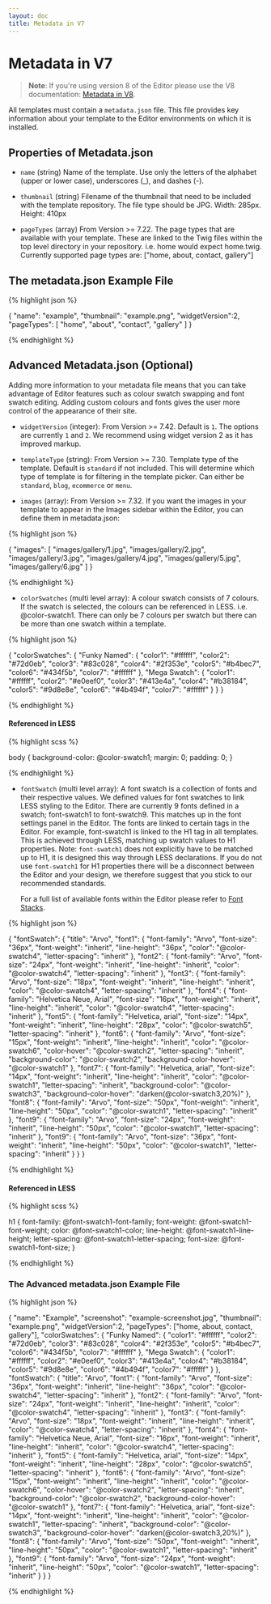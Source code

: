 ```yaml
---
layout: doc
title: Metadata in V7
---
```


# Metadata in V7

> **Note**: If you're using version 8 of the Editor please use the V8 documentation: [Metadata in V8](/v8/templating/metadata/).

All templates must contain a `metadata.json` file. This file provides key information about your template to the Editor environments on which it is installed.

## Properties of Metadata.json

* `name` (string) Name of the template. Use only the letters of the alphabet (upper or lower case), underscores (_), and dashes (-).

* `thumbnail` (string) Filename of the thumbnail that need to be included with the template repository. The file type should be JPG. Width: 285px. Height: 410px

* `pageTypes` (array) From Version >= 7.22. The page types that are available with your template. These are linked to the Twig files within the top level directory in your repository. i.e. home would expect home.twig. Currently supported page types are: ["home, about, contact, gallery"]

## The metadata.json Example File

{% highlight json %}

{
  "name": "example",
  "thumbnail": "example.png",
  "widgetVersion":2,
  "pageTypes": [
    "home", "about", "contact", "gallery"
  ]
}

{% endhighlight %}

## Advanced Metadata.json (Optional)

Adding more information to your metadata file means that you can take advantage of Editor features such as colour swatch swapping and font swatch editing. Adding custom colours and fonts gives the user more control of the appearance of their site.

* `widgetVersion` (integer): From Version >= 7.42. Default is `1`. The options are currently `1` and `2`. We recommend using widget version 2 as it has improved markup.

* `templateType` (string): From Version >= 7.30. Template type of the template. Default is `standard` if not included. This will determine which type of template is for filtering in the template picker. Can either be `standard`, `blog`, `ecommerce` or `menu`.

* `images` (array): From Version >= 7.32. If you want the images in your template to appear in the Images sidebar within the Editor, you can define them in metadata.json:

{% highlight json %}

{
  "images": [
    "images/gallery/1.jpg",
    "images/gallery/2.jpg",
    "images/gallery/3.jpg",
    "images/gallery/4.jpg",
    "images/gallery/5.jpg",
    "images/gallery/6.jpg"
  ]
}

{% endhighlight %}

* `colorSwatches` (multi level array): A colour swatch consists of 7 colours. If the swatch is selected, the colours can be referenced in LESS. i.e. @color-swatch1. There can only be 7 colours per swatch but there can be more than one swatch within a template.

{% highlight json %}

{
  "colorSwatches": {
    "Funky Named": {
      "color1": "#ffffff",
      "color2": "#72d0eb",
      "color3": "#83c028",
      "color4": "#2f353e",
      "color5": "#b4bec7",
      "color6": "#434f5b",
      "color7": "#ffffff"
    },
    "Mega Swatch": {
      "color1": "#ffffff",
      "color2": "#e0eef0",
      "color3": "#413e4a",
      "color4": "#b38184",
      "color5": "#9d8e8e",
      "color6": "#4b494f",
      "color7": "#ffffff"
    }
  }
}

{% endhighlight %}

#### Referenced in LESS

{% highlight scss %}

body {
  background-color: @color-swatch1;
  margin: 0;
  padding: 0;
}

{% endhighlight %}

* `fontSwatch` (multi level array): A font swatch is a collection of fonts and their respective values. We defined values for font swatches to link LESS styling to the Editor. There are currently 9 fonts defined in a swatch; font-swatch1 to font-swatch9. This matches up in the font settings panel in the Editor. The fonts are linked to certain tags in the Editor. For example, font-swatch1 is linked to the H1 tag in all templates. This is achieved through LESS, matching up swatch values to H1 properties. Note: `font-swatch1` does not explicitly have to be matched up to H1, it is designed this way through LESS declarations. If you do not use `font-swatch1` for H1 properties there will be a disconnect between the Editor and your design, we therefore suggest that you stick to our recommended standards.

  For a full list of available fonts within the Editor please refer to [Font Stacks](/data/font-stacks/).

{% highlight json %}

{
  "fontSwatch": {
    "title": "Arvo",
    "font1": {
      "font-family": "Arvo",
      "font-size": "36px",
      "font-weight": "inherit",
      "line-height": "36px",
      "color": "@color-swatch4",
      "letter-spacing": "inherit"
    },
    "font2": {
      "font-family": "Arvo",
      "font-size": "24px",
      "font-weight": "inherit",
      "line-height": "inherit",
      "color": "@color-swatch4",
      "letter-spacing": "inherit"
    },
    "font3": {
      "font-family": "Arvo",
      "font-size": "18px",
      "font-weight": "inherit",
      "line-height": "inherit",
      "color": "@color-swatch4",
      "letter-spacing": "inherit"
    },
    "font4": {
      "font-family": "Helvetica Neue, Arial",
      "font-size": "16px",
      "font-weight": "inherit",
      "line-height": "inherit",
      "color": "@color-swatch4",
      "letter-spacing": "inherit"
    },
    "font5": {
      "font-family": "Helvetica, arial",
      "font-size": "14px",
      "font-weight": "inherit",
      "line-height": "28px",
      "color": "@color-swatch5",
      "letter-spacing": "inherit"
    },
    "font6": {
      "font-family": "Arvo",
      "font-size": "15px",
      "font-weight": "inherit",
      "line-height": "inherit",
      "color": "@color-swatch6",
      "color-hover": "@color-swatch2",
      "letter-spacing": "inherit",
      "background-color": "@color-swatch2",
      "background-color-hover": "@color-swatch1"
    },
    "font7": {
      "font-family": "Helvetica, arial",
      "font-size": "14px",
      "font-weight": "inherit",
      "line-height": "inherit",
      "color": "@color-swatch1",
      "letter-spacing": "inherit",
      "background-color": "@color-swatch3",
      "background-color-hover": "darken(@color-swatch3,20%)"
    },
    "font8": {
      "font-family": "Arvo",
      "font-size": "50px",
      "font-weight": "inherit",
      "line-height": "50px",
      "color": "@color-swatch1",
      "letter-spacing": "inherit"
    },
    "font9": {
      "font-family": "Arvo",
      "font-size": "24px",
      "font-weight": "inherit",
      "line-height": "50px",
      "color": "@color-swatch1",
      "letter-spacing": "inherit"
    },
    "font9": {
      "font-family": "Arvo",
      "font-size": "36px",
      "font-weight": "inherit",
      "line-height": "50px",
      "color": "@color-swatch1",
      "letter-spacing": "inherit"
    }
  }
}

{% endhighlight %}

#### Referenced in LESS

{% highlight scss %}

h1 {
  font-family:    @font-swatch1-font-family;
  font-weight:    @font-swatch1-font-weight;
  color:          @font-swatch1-color;
  line-height:    @font-swatch1-line-height;
  letter-spacing: @font-swatch1-letter-spacing;
  font-size:      @font-swatch1-font-size;
}

{% endhighlight %}

### The Advanced metadata.json Example File

{% highlight json %}

{
  "name": "Example",
  "screenshot": "example-screenshot.jpg",
  "thumbnail": "example.png",
  "widgetVersion":2,
  "pageTypes": ["home, about, contact, gallery"],
  "colorSwatches": {
    "Funky Named": {
      "color1": "#ffffff",
      "color2": "#72d0eb",
      "color3": "#83c028",
      "color4": "#2f353e",
      "color5": "#b4bec7",
      "color6": "#434f5b",
      "color7": "#ffffff"
    },
    "Mega Swatch": {
      "color1": "#ffffff",
      "color2": "#e0eef0",
      "color3": "#413e4a",
      "color4": "#b38184",
      "color5": "#9d8e8e",
      "color6": "#4b494f",
      "color7": "#ffffff"
    }
  },
  "fontSwatch": {
    "title": "Arvo",
    "font1": {
      "font-family": "Arvo",
      "font-size": "36px",
      "font-weight": "inherit",
      "line-height": "36px",
      "color": "@color-swatch4",
      "letter-spacing": "inherit"
    },
    "font2": {
      "font-family": "Arvo",
      "font-size": "24px",
      "font-weight": "inherit",
      "line-height": "inherit",
      "color": "@color-swatch4",
      "letter-spacing": "inherit"
    },
    "font3": {
      "font-family": "Arvo",
      "font-size": "18px",
      "font-weight": "inherit",
      "line-height": "inherit",
      "color": "@color-swatch4",
      "letter-spacing": "inherit"
    },
    "font4": {
      "font-family": "Helvetica Neue, Arial",
      "font-size": "16px",
      "font-weight": "inherit",
      "line-height": "inherit",
      "color": "@color-swatch4",
      "letter-spacing": "inherit"
    },
    "font5": {
      "font-family": "Helvetica, arial",
      "font-size": "14px",
      "font-weight": "inherit",
      "line-height": "28px",
      "color": "@color-swatch5",
      "letter-spacing": "inherit"
    },
    "font6": {
      "font-family": "Arvo",
      "font-size": "15px",
      "font-weight": "inherit",
      "line-height": "inherit",
      "color": "@color-swatch6",
      "color-hover": "@color-swatch2",
      "letter-spacing": "inherit",
      "background-color": "@color-swatch2",
      "background-color-hover": "@color-swatch1"
    },
    "font7": {
      "font-family": "Helvetica, arial",
      "font-size": "14px",
      "font-weight": "inherit",
      "line-height": "inherit",
      "color": "@color-swatch1",
      "letter-spacing": "inherit",
      "background-color": "@color-swatch3",
      "background-color-hover": "darken(@color-swatch3,20%)"
    },
    "font8": {
      "font-family": "Arvo",
      "font-size": "50px",
      "font-weight": "inherit",
      "line-height": "50px",
      "color": "@color-swatch1",
      "letter-spacing": "inherit"
    },
    "font9": {
      "font-family": "Arvo",
      "font-size": "24px",
      "font-weight": "inherit",
      "line-height": "50px",
      "color": "@color-swatch1",
      "letter-spacing": "inherit"
    }
  }
}

{% endhighlight %}
